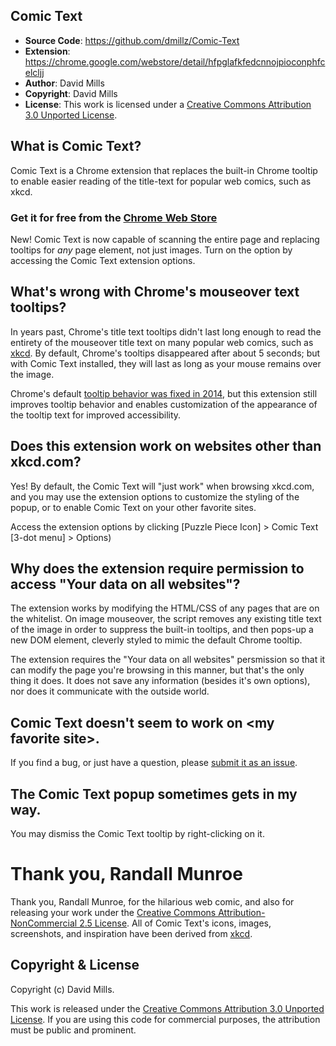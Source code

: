 Comic Text
----------
- **Source Code**: https://github.com/dmillz/Comic-Text
- **Extension**: https://chrome.google.com/webstore/detail/hfpglafkfedcnnojpioconphfcelcljj
- **Author**: David Mills
- **Copyright**: David Mills
- **License**: This work is licensed under a [Creative Commons Attribution 3.0 Unported License](http://creativecommons.org/licenses/by/3.0/).

What is Comic Text?
-------------------
Comic Text is a Chrome extension that replaces the built-in Chrome tooltip to enable easier reading 
of the title-text for popular web comics, such as xkcd.

### Get it for free from the [Chrome Web Store](https://chrome.google.com/webstore/detail/hfpglafkfedcnnojpioconphfcelcljj)

New! Comic Text is now capable of scanning the entire page and replacing tooltips for *any* page element, 
not just images. Turn on the option by accessing the Comic Text extension options.

What's wrong with Chrome's mouseover text tooltips?
---------------------------------------------------
In years past, Chrome's title text tooltips didn't last long enough to read the entirety of the mouseover 
title text on many popular web comics, such as [xkcd](xkcd.com). By default, Chrome's tooltips disappeared
after about 5 seconds; but with Comic Text installed, they will last as long as your mouse remains over the image. 

Chrome's default [tooltip behavior was fixed in 2014](https://issues.chromium.org/issues/40266368), but this
extension still improves tooltip behavior and enables customization of the appearance of the tooltip text for
improved accessibility.


Does this extension work on websites other than xkcd.com?
---------------------------------------------------------
Yes! By default, the Comic Text will "just work" when browsing xkcd.com, and you may use the extension options
to customize the styling of the popup, or to enable Comic Text on your other favorite sites. 

Access the extension options by clicking [Puzzle Piece Icon] > Comic Text [3-dot menu] > Options)

Why does the extension require permission to access "Your data on all websites"?
--------------------------------------------------------------------------------
The extension works by modifying the HTML/CSS of any pages that are on the whitelist. On image mouseover, the 
script removes any existing title text of the image in order to suppress the built-in tooltips, and then pops-up a new DOM element, cleverly styled to mimic the default Chrome tooltip.

The extension requires the "Your data on all websites" persmission so that it can modify the page you're browsing in this manner, but that's the only thing it does. It does not save any information (besides it's own options), nor does it communicate with the outside world. 

Comic Text doesn't seem to work on &lt;my favorite site&gt;.
-------------------------------------------------------
If you find a bug, or just have a question, please [submit it as an issue](https://github.com/dmillz/Comic-Text/issues).

The Comic Text popup sometimes gets in my way.
----------------------------------------------
You may dismiss the Comic Text tooltip by right-clicking on it.

# Thank you, Randall Munroe

Thank you, Randall Munroe, for the hilarious web comic, and also for releasing your work under the [Creative Commons Attribution-NonCommercial 2.5 License](http://creativecommons.org/licenses/by-nc/2.5/). All of Comic Text's icons, images, screenshots, and inspiration have been derived from [xkcd](http://xkcd.com).


Copyright & License
-------------------

Copyright (c) David Mills. 

This work is released under the [Creative Commons Attribution 3.0 Unported License](http://creativecommons.org/licenses/by/3.0/). If you are using this code for commercial purposes, the attribution must be public and prominent.
